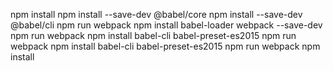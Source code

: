 npm install
npm install --save-dev @babel/core
npm install --save-dev @babel/cli
npm run webpack
npm install babel-loader webpack --save-dev
npm run webpack
npm install babel-cli babel-preset-es2015
npm run webpack
npm install babel-cli babel-preset-es2015
npm run webpack
npm install
